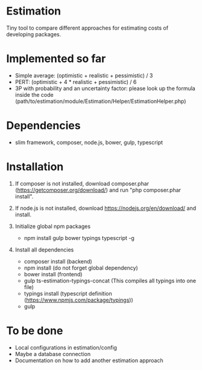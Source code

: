 # Estimation

Tiny tool to compare different approaches for estimating costs of developing packages.

# Implemented so far
 
* Simple average: (optimistic + realistic + pessimistic) / 3
* PERT: (optimistic + 4 * realistic + pessimistic) / 6
* 3P with probability and an uncertainty factor: please look up the formula inside the code (path/to/estimation/module/Estimation/Helper/EstimationHelper.php)

# Dependencies

* slim framework, composer, node.js, bower, gulp, typescript
    
# Installation

1. If composer is not installed, download composer.phar (https://getcomposer.org/download/) and run "php composer.phar install".

2. If node.js is not installed, download https://nodejs.org/en/download/ and install.

3. Initialize global npm packages
    * npm install gulp bower typings typescript -g

4. Install all dependencies
    * composer install (backend)
    * npm install (do not forget global dependency)
    * bower install (frontend)
    * gulp ts-estimation-typings-concat (This compiles all typings into one file)
    * typings install (typescript definition (https://www.npmjs.com/package/typings))
    * gulp

# To be done

* Local configurations in estimation/config 
* Maybe a database connection
* Documentation on how to add another estimation approach 